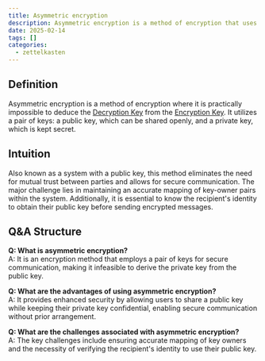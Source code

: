 ```yaml
---
title: Asymmetric encryption
description: Asymmetric encryption is a method of encryption that uses a pair of keys
date: 2025-02-14
tags: []
categories:
  - zettelkasten
---
```


## Definition

Asymmetric encryption is a method of encryption where it is practically impossible to deduce the [Decryption Key](Decryption%20Key) from the [Encryption Key](Encryption%20Key). It utilizes a pair of keys: a public key, which can be shared openly, and a private key, which is kept secret.

## Intuition

Also known as a system with a public key, this method eliminates the need for mutual trust between parties and allows for secure communication. The major challenge lies in maintaining an accurate mapping of key-owner pairs within the system. Additionally, it is essential to know the recipient's identity to obtain their public key before sending encrypted messages. 

## Q&A Structure

**Q: What is asymmetric encryption?**  
A: It is an encryption method that employs a pair of keys for secure communication, making it infeasible to derive the private key from the public key.

**Q: What are the advantages of using asymmetric encryption?**  
A: It provides enhanced security by allowing users to share a public key while keeping their private key confidential, enabling secure communication without prior arrangement.

**Q: What are the challenges associated with asymmetric encryption?**  
A: The key challenges include ensuring accurate mapping of key owners and the necessity of verifying the recipient's identity to use their public key.
